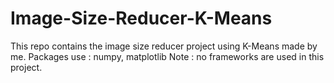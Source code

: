 # Image-Size-Reducer-K-Means
This repo contains the image size reducer project using K-Means made by me.
Packages use : numpy, matplotlib
Note : no frameworks are used in this project.
